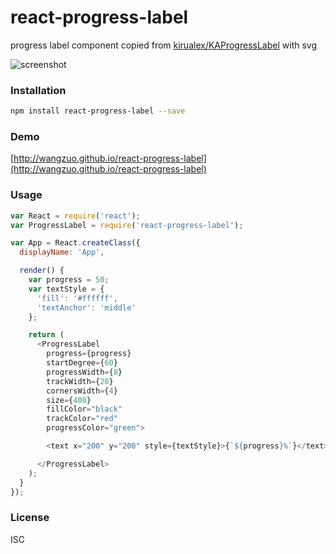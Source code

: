 # react-progress-label
progress label component copied from [kirualex/KAProgressLabel](https://github.com/kirualex/KAProgressLabel) with svg

![screenshot](https://raw.githubusercontent.com/wangzuo/react-progress-label/master/screenshot.png)
### Installation
``` sh
npm install react-progress-label --save
```
### Demo
[http://wangzuo.github.io/react-progress-label](http://wangzuo.github.io/react-progress-label)
### Usage
``` javascript
var React = require('react');
var ProgressLabel = require('react-progress-label');

var App = React.createClass({
  displayName: 'App',

  render() {
    var progress = 50;
    var textStyle = {
      'fill': '#ffffff',
      'textAnchor': 'middle'
    };

    return (
      <ProgressLabel
        progress={progress}
        startDegree={60}
        progressWidth={8}
        trackWidth={20}
        cornersWidth={4}
        size={400}
        fillColor="black"
        trackColor="red"
        progressColor="green">

        <text x="200" y="200" style={textStyle}>{`${progress}%`}</text>

      </ProgressLabel>
    );
  }
});
```
### License
ISC
